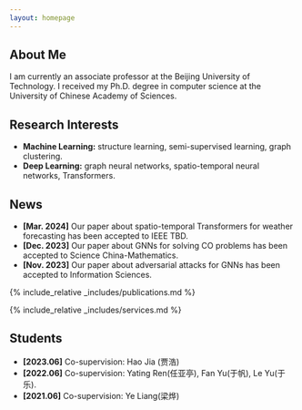 ```yaml
---
layout: homepage
---
```


## About Me

I am currently an associate professor at the Beijing University of Technology. I received my Ph.D. degree in computer science at the University of Chinese Academy of Sciences.

## Research Interests

- **Machine Learning:** structure learning, semi-supervised learning, graph clustering.
- **Deep Learning:** graph neural networks, spatio-temporal neural networks, Transformers.

## News

- **[Mar. 2024]** Our paper about spatio-temporal Transformers for weather forecasting has been accepted to IEEE TBD.
- **[Dec. 2023]** Our paper about GNNs for solving CO problems has been accepted to Science China-Mathematics.
- **[Nov. 2023]** Our paper about adversarial attacks for GNNs has been accepted to Information Sciences.


{% include_relative _includes/publications.md %}

{% include_relative _includes/services.md %}


## Students


- **[2023.06]** Co-supervision: Hao Jia (贾浩) 
- **[2022.06]** Co-supervision: Yating Ren(任亚亭), Fan Yu(于帆), Le Yu(于乐). 
- **[2021.06]** Co-supervision: Ye Liang(梁烨) 
